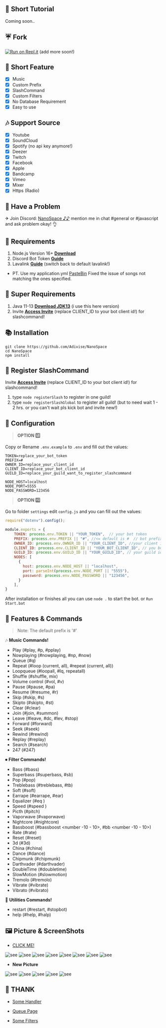 ## 📸 Short Tutorial

Coming soon..

## ☔ Fork

 [![Run on Repl.it](https://repl.it/badge/github/Adivise/NanoSpace)](https://repl.it/github/Adivise/NanoSpace) (add more soon!)

## 📑 Short Feature
- [x] Music
- [x] Custom Prefix
- [x] SlashCommand
- [x] Custom Filters
- [x] No Database Requirement
- [x] Easy to use

## 🎶 Support Source
- [x] Youtube
- [x] SoundCloud
- [x] Spotify (no api key anymore!)
- [x] Deezer
- [x] Twitch
- [x] Facebook
- [x] Apple
- [x] Bandcamp
- [x] Vimeo
- [x] Mixer
- [x] Https (Radio)

## 🚨 Have a Problem

✈ Join Discord:  [NanoSpace ♪♪](https://discord.gg/SNG3dh3MbR)
   mention me in chat #general or #javascript and ask problem okay! 👌


## 📎 Requirements

1. Node.js Version 16+ **[Download](https://nodejs.org/en/download/)**
2. Discord Bot Token **[Guide](https://discordjs.guide/preparations/setting-up-a-bot-application.html#creating-your-bot)**
3. Lavalink **[Guide](https://github.com/freyacodes/lavalink)** (switch back to default lavalink!)
- PT. Use my application.yml [PasteBin](https://pastebin.com/FwekJDuX) Fixed the issue of songs not matching the ones specified. 

## 🛑 Super Requirements 

1. Java 11-13 **[Download JDK13](http://www.mediafire.com/file/m6gk7aoq96db8g0/file)** (i use this here version)
2. Invite **[Access Invite](https://discord.com/api/oauth2/authorize?client_id=CLIENT_ID&permissions=8&scope=bot%20applications.commands)** (replace CLIENT_ID to your bot client id!) for slashcommand!

## 📚 Installation

```
git clone https://github.com/Adivise/NanoSpace
cd NanoSpace
npm install
```

## 🤖 Register SlashCommand

Invite **[Access Invite](https://discord.com/api/oauth2/authorize?client_id=CLIENT_ID&permissions=8&scope=bot%20applications.commands)** (replace CLIENT_ID to your bot client id!) for slashcommand!

1. type `node registerSlash` to register in one guild!
2. type `node registerSlashGlobal` to register all guild! (but to need wait 1 - 2 hrs. or you can't wait pls kick bot and invite new!)

## 📄 Configuration

> **OPTION 1️⃣**

Copy or Rename `.env.example` to `.env` and fill out the values:

```.env
TOKEN=replace_your_bot_token
PREFIX=#
OWNER_ID=replace_your_client_id
CLIENT_ID=replace_your_bot_client_id
GUILD_ID=replace_your_guild_want_to_register_slashcommand

NODE_HOST=localhost
NODE_PORT=5555
NODE_PASSWORD=123456
```

> **OPTION 2️⃣**

Go to folder `settings` edit `config.js` and you can fill out the values:

```js
require("dotenv").config();

module.exports = {
    TOKEN: process.env.TOKEN || "YOUR_TOKEN",  // your bot token
    PREFIX: process.env.PREFIX || "#", //<= default is #  // bot prefix
    OWNER_ID: process.env.OWNER_ID || "YOUR_CLIENT_ID", //your client id
    CLIENT_ID: process.env.CLIENT_ID || "YOUR_BOT_CLIENT_ID", // you bot client id
    GUILD_ID: process.env.GUILD_ID || "YOUR_GUILD_ID", // your guild id want to use slashcommand
    NODES: [ 
      { 
        host: process.env.NODE_HOST || "localhost",
        port: parseInt(process.env.NODE_PORT || "5555"),
        password: process.env.NODE_PASSWORD || "123456",
      } 
    ],
}
```

After installation or finishes all you can use `node .` to start the bot. or `Run Start.bat`

## 🔩 Features & Commands

> Note: The default prefix is '#'

🎶 **Music Commands!** 

- Play (#play, #p, #pplay)
- Nowplaying (#nowplaying, #np, #now)
- Queue (#q)
- Repeat (#loop (current, all), #repeat (current, all))
- Loopqueue (#loopall, #lq, repeatall)
- Shuffle (#shuffle, mix)
- Volume control (#vol, #v)
- Pause (#pause, #pa)
- Resume (#resume, #r)
- Skip (#skip, #s)
- Skipto (#skipto, #st)
- Clear (#clear)
- Join (#join, #summon)
- Leave (#leave, #dc, #lev, #stop)
- Forward (#forward)
- Seek (#seek)
- Rewind (#rewind)
- Replay (#replay)
- Search (#search)
- 247 (#247)

⏺ **Filter Commands!**
- Bass (#bass)
- Superbass (#superbass, #sb)
- Pop (#pop)
- Treblebass (#treblebass, #tb)
- Soft (#soft)
- Earrape (#earrape, #ear)
- Equalizer (#eq <custom>)
- Speed (#speed )
- Picth (#pitch)
- Vaporwave (#vaporwave)
- Nightcore (#nightcore)
- Bassboost (#bassboost <number -10 - 10>, #bb <number -10 - 10>)
- Rate (#rate)
- Reset (#reset)
- 3d (#3d)
- China (#china)
- Dance (#dance)
- Chipmunk (#chipmunk)
- Darthvader (#darthvader)
- DoubleTime (#doubletime)
- SlowMotion (#slowmotion)
- Tremolo (#tremolo)
- Vibrate (#vibrate)
- Vibrato (#vibrato)
	
📑 **Utilities Commands!**
- restart (#restart, #stopbot)
- help (#help, #halp)

## 🖼 Picture & ScreenShots

- [CLICK ME!](https://imgur.com/a/qzgEhTd)

![see](https://i.imgur.com/wvSDhJ0.png)
![see](https://i.imgur.com/XjVuX8K.png)
![see](https://i.imgur.com/ThSvWPx.png)
![see](https://i.imgur.com/jncxeNu.png)
![see](https://i.imgur.com/7mDFd30.png)
![see](https://i.imgur.com/jL1IMeW.png)
![see](https://i.imgur.com/5461gRn.png)
![see](https://i.imgur.com/42PavqR.png)

- **New Picture**

![see](https://i.imgur.com/xUurYDJ.png)
![see](https://i.imgur.com/hxSCmeP.png)
![see](https://i.imgur.com/P3GNCbQ.png)
![see](https://i.imgur.com/9Plhzar.png)
![see](https://i.imgur.com/k2Sp8zo.png)


## 👏 THANK
- [Some Handler](https://github.com/brblacky/lavamusic)

- [Queue Page](https://github.com/Tetracyl/EarTensifier)
	
- [Some Filters](https://github.com/Tomato6966/discord-js-lavalink-Music-Bot-erela-js)
